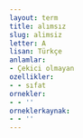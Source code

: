```yaml
---
layout: term
title: alımsız
slug: alimsiz
letter: A
lisan: Türkçe
anlamlar:
- Çekici olmayan
ozellikler:
- - sıfat
ornekler:
- - ''
orneklerkaynak:
- - ''
---
```

